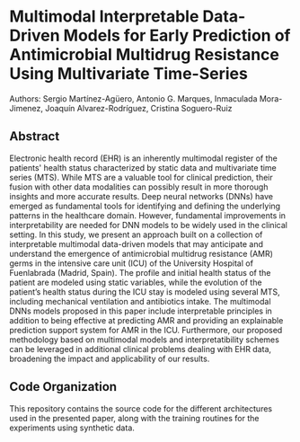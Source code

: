 # Multimodal Interpretable Data-Driven Models for Early Prediction of Antimicrobial Multidrug Resistance Using Multivariate Time-Series
Authors: Sergio Martínez-Agüero, Antonio G. Marques, Inmaculada Mora-Jimenez, Joaquín Alvarez-Rodríguez, Cristina Soguero-Ruiz

## Abstract
Electronic health record (EHR) is an inherently multimodal register of the patients' health status characterized by static data and multivariate time series (MTS). While MTS are a valuable tool for clinical prediction, their fusion with other data modalities can possibly result in more thorough insights and more accurate results.  Deep neural networks (DNNs) have emerged as fundamental tools for identifying and defining the underlying patterns in the healthcare domain.  However, fundamental improvements in interpretability are needed for DNN models to be widely used in the clinical setting.  In this study, we present an approach built on a collection of interpretable multimodal data-driven models that may anticipate and understand the emergence of antimicrobial multidrug resistance (AMR) germs in the intensive care unit (ICU) of the University Hospital of Fuenlabrada (Madrid, Spain). The profile and initial health status of the patient are modeled using static variables, while the evolution of the patient’s health status  during the ICU stay is modeled using several MTS, including mechanical ventilation and antibiotics intake. The multimodal DNNs models proposed in this paper include interpretable principles in addition to being effective at predicting AMR and providing an explainable prediction support system for AMR in the ICU. Furthermore, our proposed methodology based on multimodal models and interpretatibility schemes can be leveraged in additional clinical problems dealing with EHR data, broadening the impact and applicability of our results.

## Code Organization

This repository contains the source code for the different architectures used in the presented paper, along with the training routines for the experiments using synthetic data.


